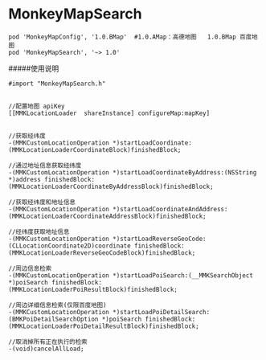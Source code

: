 # MonkeyMapSearch

	
    pod 'MonkeyMapConfig', '1.0.BMap'  #1.0.AMap：高德地图   1.0.BMap 百度地图
    pod 'MonkeyMapSearch', '~> 1.0'



#####使用说明

	#import "MonkeyMapSearch.h"
	
	
	//配置地图 apiKey
	[[MMKLocationLoader  shareInstance] configureMap:mapKey]
 	

	//获取经纬度
	-(MMKCustomLocationOperation *)startLoadCoordinate:(MMKLocationLoaderCoordinateBlock)finishedBlock;

	//通过地址信息获取经纬度
	-(MMKCustomLocationOperation *)startLoadCoordinateByAddress:(NSString *)address finishedBlock:(MMKLocationLoaderCoordinateByAddressBlock)finishedBlock;

	//获取经纬度和地址信息
	-(MMKCustomLocationOperation *)startLoadCoordinateAndAddress:(MMKLocationLoaderCoordinateAddressBlock)finishedBlock;

	//经纬度获取地址信息
	-(MMKCustomLocationOperation *)startLoadReverseGeoCode:(CLLocationCoordinate2D)coordinate finishedBlock:(MMKLocationLoaderReverseGeoCodeBlock)finishedBlock;

	//周边信息检索
	-(MMKCustomLocationOperation *)startLoadPoiSearch:(__MMKSearchObject *)poiSearch finishedBlock:(MMKLocationLoaderPoiResultBlock)finishedBlock;
 
	//周边详细信息检索(仅限百度地图)
	-(MMKCustomLocationOperation *)startLoadPoiDetailSearch:(BMKPoiDetailSearchOption *)poiSearch finishedBlock:(MMKLocationLoaderPoiDetailResultBlock)finishedBlock; 

	//取消掉所有正在执行的检索
	-(void)cancelAllLoad;